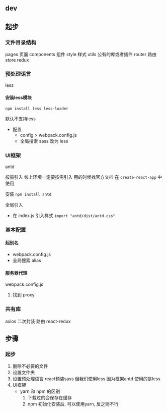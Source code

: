 ## dev
## 起步
### 文件目录结构
pages       页面
components  组件
style       样式
utils       公有的库或者插件
router      路由
store       redux


### 预处理语言
less

#### 安装less模块 
`npm install less less-loader`

默认不支持less
- 配置
  - config > webpack.config.js
  - 全局搜索 sass 改为 less

### UI框架
antd

按需引入  线上环境一定要按需引入
用的时候找官方文档 在 `create-react-app` 中使用

安装 `npm install antd`

全局引入
- 在 index.js 引入样式 `import "antd/dist/antd.css"`  

### 基本配置

#### 起别名
- webpack.config.js 
- 全局搜索 alias


#### 服务器代理
webpack.config.js
1. 找到 proxy


### 共有库
axios 二次封装 
路由
react-redux


## 步骤
### 起步
1. 删除不必要的文件
2. 设置文件夹
3. 设置预处理语言 react预装sass 但我们使用less 因为框架antd 使用的是less
4. UI框架
   - yarn 和 npm 的区别
      1. 下载过的会保存在缓存
      2. npm 初始化安装后, 可以使用yarn, 反之则不行